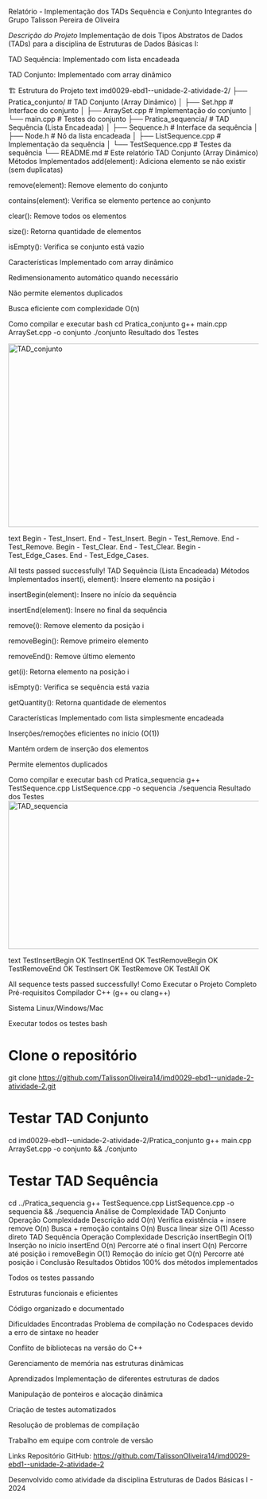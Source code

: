 Relatório - Implementação dos TADs Sequência e Conjunto
 Integrantes do Grupo
Talisson Pereira de Oliveira



 *Descrição do Projeto*
Implementação de dois Tipos Abstratos de Dados (TADs) para a disciplina de Estruturas de Dados Básicas I:

TAD Sequência: Implementado com lista encadeada

TAD Conjunto: Implementado com array dinâmico

🏗️ Estrutura do Projeto
text
imd0029-ebd1--unidade-2-atividade-2/
├── Pratica_conjunto/          # TAD Conjunto (Array Dinâmico)
│   ├── Set.hpp               # Interface do conjunto
│   ├── ArraySet.cpp          # Implementação do conjunto
│   └── main.cpp              # Testes do conjunto
├── Pratica_sequencia/        # TAD Sequência (Lista Encadeada)
│   ├── Sequence.h            # Interface da sequência
│   ├── Node.h                # Nó da lista encadeada
│   ├── ListSequence.cpp      # Implementação da sequência
│   └── TestSequence.cpp      # Testes da sequência
└── README.md                 # Este relatório
 TAD Conjunto (Array Dinâmico)
Métodos Implementados
add(element): Adiciona elemento se não existir (sem duplicatas)

remove(element): Remove elemento do conjunto

contains(element): Verifica se elemento pertence ao conjunto

clear(): Remove todos os elementos

size(): Retorna quantidade de elementos

isEmpty(): Verifica se conjunto está vazio

Características
Implementado com array dinâmico

Redimensionamento automático quando necessário

Não permite elementos duplicados

Busca eficiente com complexidade O(n)

Como compilar e executar
bash
cd Pratica_conjunto
g++ main.cpp ArraySet.cpp -o conjunto
./conjunto
Resultado dos Testes

<img width="762" height="369" alt="TAD_conjunto" src="https://github.com/user-attachments/assets/e481e39b-374c-485c-851d-0ecc306682fe" />


text
Begin - Test_Insert.
End - Test_Insert.
Begin - Test_Remove.
End - Test_Remove.
Begin - Test_Clear.
End - Test_Clear.
Begin - Test_Edge_Cases.
End - Test_Edge_Cases.

All tests passed successfully!
 TAD Sequência (Lista Encadeada)
Métodos Implementados
insert(i, element): Insere elemento na posição i

insertBegin(element): Insere no início da sequência

insertEnd(element): Insere no final da sequência

remove(i): Remove elemento da posição i

removeBegin(): Remove primeiro elemento

removeEnd(): Remove último elemento

get(i): Retorna elemento na posição i

isEmpty(): Verifica se sequência está vazia

getQuantity(): Retorna quantidade de elementos

Características
Implementado com lista simplesmente encadeada

Inserções/remoções eficientes no início (O(1))

Mantém ordem de inserção dos elementos

Permite elementos duplicados

Como compilar e executar
bash
cd Pratica_sequencia
g++ TestSequence.cpp ListSequence.cpp -o sequencia
./sequencia
Resultado dos Testes
<img width="838" height="298" alt="TAD_sequencia" src="https://github.com/user-attachments/assets/45ffbd0b-7cac-4c8e-b188-f146d363f685" />


text
TestInsertBegin OK
TestInsertEnd OK
TestRemoveBegin OK
TestRemoveEnd OK
TestInsert OK
TestRemove OK
TestAll OK

All sequence tests passed successfully!
 Como Executar o Projeto Completo
Pré-requisitos
Compilador C++ (g++ ou clang++)

Sistema Linux/Windows/Mac

Executar todos os testes
bash
# Clone o repositório
git clone https://github.com/TalissonOliveira14/imd0029-ebd1--unidade-2-atividade-2.git

# Testar TAD Conjunto
cd imd0029-ebd1--unidade-2-atividade-2/Pratica_conjunto
g++ main.cpp ArraySet.cpp -o conjunto && ./conjunto

# Testar TAD Sequência
cd ../Pratica_sequencia
g++ TestSequence.cpp ListSequence.cpp -o sequencia && ./sequencia
 Análise de Complexidade
TAD Conjunto
Operação	Complexidade	Descrição
add	O(n)	Verifica existência + insere
remove	O(n)	Busca + remoção
contains	O(n)	Busca linear
size	O(1)	Acesso direto
TAD Sequência
Operação	Complexidade	Descrição
insertBegin	O(1)	Inserção no início
insertEnd	O(n)	Percorre até o final
insert	O(n)	Percorre até posição i
removeBegin	O(1)	Remoção do início
get	O(n)	Percorre até posição i
 Conclusão
Resultados Obtidos
 100% dos métodos implementados

 Todos os testes passando

 Estruturas funcionais e eficientes

 Código organizado e documentado

Dificuldades Encontradas
Problema de compilação no Codespaces devido a erro de sintaxe no header

Conflito de bibliotecas na versão do C++

Gerenciamento de memória nas estruturas dinâmicas

Aprendizados
Implementação de diferentes estruturas de dados

Manipulação de ponteiros e alocação dinâmica

Criação de testes automatizados

Resolução de problemas de compilação

Trabalho em equipe com controle de versão

 Links
Repositório GitHub: https://github.com/TalissonOliveira14/imd0029-ebd1--unidade-2-atividade-2

Desenvolvido como atividade da disciplina Estruturas de Dados Básicas I - 2024
